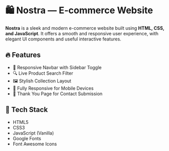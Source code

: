 # 🛍️ Nostra — E-commerce Website

**Nostra** is a sleek and modern e-commerce website built using **HTML, CSS, and JavaScript**. It offers a smooth and responsive user experience, with elegant UI components and useful interactive features.

## 🔥 Features

- 🧭 Responsive Navbar with Sidebar Toggle
- 🔍 Live Product Search Filter
- 🖼️ Stylish Collection Layout
- 📱 Fully Responsive for Mobile Devices
- 📩 Thank You Page for Contact Submission

## 🚀 Tech Stack

- HTML5
- CSS3
- JavaScript (Vanilla)
- Google Fonts
- Font Awesome Icons


